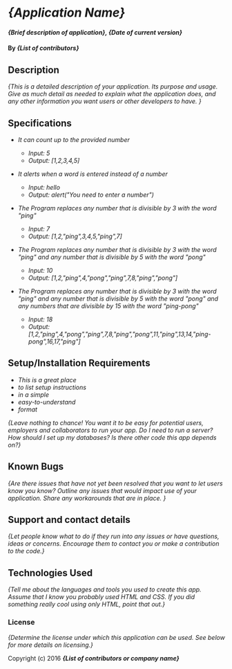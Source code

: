 # _{Application Name}_

#### _{Brief description of application}, {Date of current version}_

#### By _**{List of contributors}**_

## Description

_{This is a detailed description of your application. Its purpose and usage.  Give as much detail as needed to explain what the application does, and any other information you want users or other developers to have. }_
## Specifications

* _It can count up to the provided number_
  * _Input: 5_
  * _Output: [1,2,3,4,5]_

* _It alerts when a word is entered instead of a number_
  * _Input: hello_
  * _Output: alert("You need to enter a number")_

* _The Program replaces any number that is divisible by 3 with the word "ping"_
  * _Input: 7_
  * _Output: [1,2,"ping",3,4,5,"ping",7]_

* _The Program replaces any number that is divisible by 3 with the word "ping" and any number that is divisible by 5 with the word "pong"_
  * _Input: 10_
  * _Output: [1,2,"ping",4,"pong","ping",7,8,"ping","pong"]_

* _The Program replaces any number that is divisible by 3 with the word "ping" and any number that is divisible by 5 with the word "pong" and any numbers that are divisible by 15 with the word "ping-pong"_
  * _Input: 18_
  * _Output: [1,2,"ping",4,"pong","ping",7,8,"ping","pong",11,"ping",13,14,"ping-pong",16,17,"ping"]_





## Setup/Installation Requirements

* _This is a great place_
* _to list setup instructions_
* _in a simple_
* _easy-to-understand_
* _format_

_{Leave nothing to chance! You want it to be easy for potential users, employers and collaborators to run your app. Do I need to run a server? How should I set up my databases? Is there other code this app depends on?}_

## Known Bugs

_{Are there issues that have not yet been resolved that you want to let users know you know?  Outline any issues that would impact use of your application.  Share any workarounds that are in place. }_

## Support and contact details

_{Let people know what to do if they run into any issues or have questions, ideas or concerns.  Encourage them to contact you or make a contribution to the code.}_

## Technologies Used

_{Tell me about the languages and tools you used to create this app. Assume that I know you probably used HTML and CSS. If you did something really cool using only HTML, point that out.}_

### License

*{Determine the license under which this application can be used.  See below for more details on licensing.}*

Copyright (c) 2016 **_{List of contributors or company name}_**
